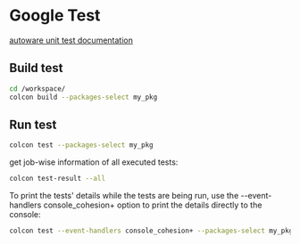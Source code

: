 # Google Test
[autoware unit test documentation](https://autowarefoundation.gitlab.io/autoware.auto/AutowareAuto/unit-testing.html)

## Build test
```bash
cd /workspace/
colcon build --packages-select my_pkg
```
## Run test
```bash
colcon test --packages-select my_pkg
```
get job-wise information of all executed tests:
```bash
colcon test-result --all
```
To print the tests' details while the tests are being run, use the --event-handlers console_cohesion+ option to print the details directly to the console:
```bash
colcon test --event-handlers console_cohesion+ --packages-select my_pkg
```